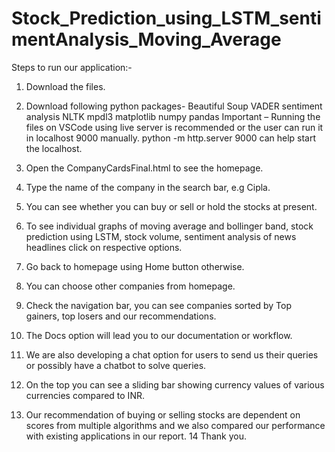 # Stock_Prediction_using_LSTM_sentimentAnalysis_Moving_Average
Steps to run our application:-
1. Download the files.
2. Download following python packages-
 	Beautiful Soup
 	VADER sentiment analysis
 	NLTK
 	mpdl3
	matplotlib
	numpy
	pandas
Important – Running the files on VSCode using live server is recommended or the user can run it in localhost 9000 manually.
python -m http.server 9000 can help start the localhost.

3. Open the CompanyCardsFinal.html to see the homepage.
4. Type the name of the company in the search bar, e.g Cipla.
5. You can see whether you can buy or sell or hold the stocks at present.
6. To see individual graphs of moving average and bollinger band, stock prediction using LSTM, stock volume, sentiment analysis of news headlines click on respective options.
7. Go back to homepage using Home button otherwise.
8. You can choose other companies from homepage.
9. Check the navigation bar, you can see companies sorted by Top gainers, top losers and our recommendations.
10. The Docs option will lead you to our documentation or workflow.
11. We are also developing a chat option for users to send us their queries or possibly have a chatbot to solve queries.
12. On the top you can see a sliding bar showing currency values of various currencies compared to INR.
13. Our recommendation of buying or selling stocks are dependent on scores from multiple algorithms and we also compared our performance with existing applications in our report.
14 Thank you.

